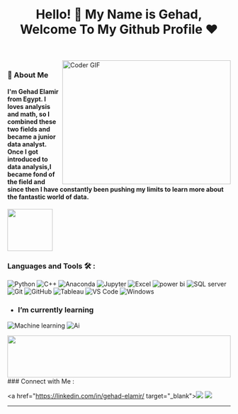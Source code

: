  <h1 align="center">Hello! 👋 <!-- <img src="https://raw.githubusercontent.com/MartinHeinz/MartinHeinz/master/wave.gif" width="25px"> --> My Name is Gehad, Welcome To My Github Profile ♥</h1>
<!-- # Hello! <img src="https://raw.githubusercontent.com/MartinHeinz/MartinHeinz/master/wave.gif" width="30px"> My Name is Gehad, Welcome To My Github Profile ♥  -->
<!-- <img src="https://github.com/Govindv7555/Govindv7555/blob/main/49e76e0596857673c5c80c85b84394c1.gif" width=1000px height=95px> -->

<br/>
<br/>

<img align="right" src="https://media.giphy.com/media/SWoSkN6DxTszqIKEqv/giphy.gif" alt="Coder GIF" width="380" height="280">

<h3>🚀 About Me</h3> 
<h4> I'm Gehad Elamir from Egypt. l loves analysis and math, so I combined these two fields and became a junior data analyst. Once I got introduced to data analysis,I became fond of the field and since then I have constantly been pushing my limits to learn more about the fantastic world of data. </h4>


	

<img align="center" src="https://github.com/Govindv7555/Govindv7555/blob/main/49e76e0596857673c5c80c85b84394c1.gif" width= 45% height=95px>

### Languages and Tools 🛠 : 

![Python](https://img.shields.io/badge/-python-%231572B6?style=flat-square&logo=Python)
![C++](https://img.shields.io/badge/-C++-%231572B6?style=flat-square&logo=C++)
![Anaconda](https://img.shields.io/badge/-Anaconda-black?style=flat-square&logo=anaconda)
![Jupyter](https://img.shields.io/badge/-Jupyter-563D7C?style=flat-square&logo=Jupyter)
![Excel](https://img.shields.io/badge/-Excel-15b4c1?style=flat-square&logo=Excel&logoColor=ffffff)
![power bi](https://img.shields.io/badge/-power%20bi-%23CC6699?style=flat-square&logo=power%20bi&logoColor=ffffff)
![SQL server](https://img.shields.io/badge/-SQL%20server-181717?style=flat-square&logo=SQL%20server)
![Git](https://img.shields.io/badge/-Git-%23F05032?style=flat-square&logo=git&logoColor=%23ffffff)
![GitHub](https://img.shields.io/badge/-GitHub-181717?style=flat-square&logo=github)
![Tableau](https://img.shields.io/badge/-Tableau-181717?style=flat-square&logo=Tableau)
![VS Code](http://img.shields.io/badge/-VS%20Code-007ACC?style=flat-square&logo=visual-studio-code&logoColor=ffffff)
![Windows](http://img.shields.io/badge/-Windows-0078D6?style=flat-square&logo=windows&logoColor=ffffff)



- ### I’m currently learning 
![Machine learning](https://img.shields.io/badge/-Machine%20learning-%23282C34?style=flat-square&logo=Machine%20learning)
![Ai](https://img.shields.io/badge/-Ai-7348b6?style=flat-square&logo=Ai&logoColor=ffffff)



<img src="https://github.com/Govindv7555/Govindv7555/blob/main/49e76e0596857673c5c80c85b84394c1.gif" width=100% height=95px>
  ### Connect with Me :

<a href="https://linkedin.com/in/gehad-elamir/ target="_blank"><img src="https://img.shields.io/badge/-Gehad%20Elamir-0077B5?style=for-the-badge&logo=Linkedin&logoColor=white"/></a>
<a href="https://t.me/YousefMohamed01" target="_blank"><img src="https://img.shields.io/badge/-Yousef%20Dergham-0077B5?style=for-the-badge&logo=Telegram&logoColor=white"/></a>

---
<br/>



